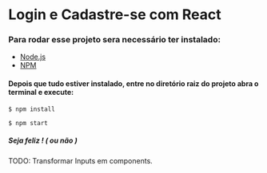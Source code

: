 # Login e Cadastre-se com React
<h3>Para rodar esse projeto sera necessário ter instalado:</h3>
<ul>
  <li><a href="https://nodejs.org/en/" target="_blank">Node.js</a></li>
  <li> <a href="https://www.npmjs.com/" target="_blank">NPM</a></li>
</ul>

<h4>Depois que tudo estiver instalado, entre no diretório raiz do projeto abra o terminal e execute:</h4>

<code>$ npm install</code>

<code>$ npm start</code>

<h5>Seja feliz ! ( ou não )</h5>

TODO:
      Transformar Inputs em components.
